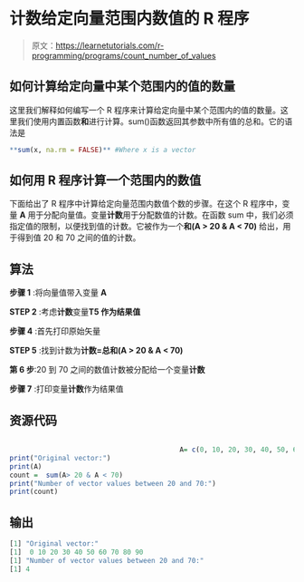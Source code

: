 # 计数给定向量范围内数值的 R 程序

> 原文：<https://learnetutorials.com/r-programming/programs/count_number_of_values>

## 如何计算给定向量中某个范围内的值的数量

这里我们解释如何编写一个 R 程序来计算给定向量中某个范围内的值的数量。这里我们使用内置函数**和**进行计算。sum()函数返回其参数中所有值的总和。它的语法是

```r
**sum(x, na.rm = FALSE)** #Where x is a vector 

```

## 如何用 R 程序计算一个范围内的数值

下面给出了 R 程序中计算给定向量范围内数值个数的步骤。在这个 R 程序中，变量 **A** 用于分配向量值。变量**计数**用于分配数值的计数。在函数 sum 中，我们必须指定值的限制，以便找到值的计数。它被作为一个**和(A > 20 & A < 70)** 给出，用于得到值 20 和 70 之间的值的计数。

## 算法

**步骤 1** :将向量值带入变量 **A**

**STEP 2** :考虑**计数**变量**T5 作为结果值**

**步骤 4** :首先打印原始矢量

**STEP 5** :找到计数为**计数=总和(A > 20 & A < 70)**

**第 6 步**:20 到 70 之间的数值计数被分配给一个变量**计数**

**步骤 7** :打印变量**计数**作为结果值

## 资源代码

```r

                                          A= c(0, 10, 20, 30, 40, 50, 60, 70, 80, 90)
print("Original vector:")
print(A)
count =  sum(A> 20 & A < 70)
print("Number of vector values between 20 and 70:")
print(count) 

```

## 输出

```r
[1] "Original vector:"
[1]  0 10 20 30 40 50 60 70 80 90
[1] "Number of vector values between 20 and 70:"
[1] 4 
```